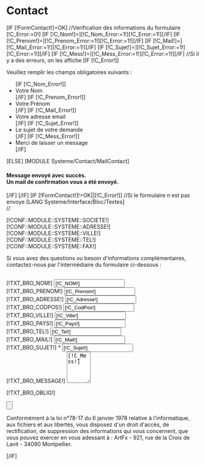 <div id="Contact">
	<h1>Contact</h1>
	[IF [!FormContact!]=OK]
		//Verification des informations du formulaire
		[!C_Error:=0!]
		[IF [!C_Nom!]=][!C_Nom_Error:=1!][!C_Error:=1!][/IF]
		[IF [!C_Prenom!]=][!C_Prenom_Error:=1!][!C_Error:=1!][/IF]
		[IF [!C_Mail!]=][!C_Mail_Error:=1!][!C_Error:=1!][/IF]
		[IF [!C_Sujet!]=][!C_Sujet_Error:=1!][!C_Error:=1!][/IF]
		[IF [!C_Mess!]=][!C_Mess_Error:=1!][!C_Error:=1!][/IF]	
		//Si il y a des erreurs, on les affiche
		[IF [!C_Error!]]
			<div class="BlocError">
				<p>Veuillez remplir les champs obligatoires suivants :</p>
				<ul>
					[IF [!C_Nom_Error!]]<li>Votre Nom</li>[/IF]
					[IF [!C_Prenom_Error!]]<li>Votre Pr&eacute;nom </li>[/IF]
					[IF [!C_Mail_Error!]]<li>Votre adresse email</li>[/IF]
					[IF [!C_Sujet_Error!]]<li>Le sujet de votre demande</li>[/IF]
					[IF [!C_Mess_Error!]]<li>Merci de laisser un message</li>[/IF]
				</ul>
			</div>
		[ELSE]
			[MODULE Systeme/Contact/MailContact]	
			<h4 style="margin-left:0;">Message envoy&eacute; avec succ&egrave;s.<br />Un mail de confirmation vous a &eacute;t&eacute; envoy&eacute;.</h4>
		[/IF]
	[/IF]
	[IF [!FormContact!]!=OK||[!C_Error!]]
		//Si le formulaire n est pas envoye
		[LANG Systeme/Interface/Bloc/Textes]
		<form enctype="application/x-www-form-urlencoded"  method="post" action="" >
			//<p class="Date"><span class="Bold">[!CONF::MODULE::SYSTEME::SOCIETE!]</span><br />[!CONF::MODULE::SYSTEME::ADRESSE!]<br />[!CONF::MODULE::SYSTEME::VILLE!]<br />[!CONF::MODULE::SYSTEME::TEL!]<br />[!CONF::MODULE::SYSTEME::FAX!]</p>
			<p class="Bold" style="margin-bottom:30px;">Si vous avez des questions ou besoin d'informations compl&eacute;mentaires, contactez-nous par l'intermédiaire du formulaire ci-dessous :</p>
			<div class="LigneForm">
				<label>[!TXT_BRO_NOM!]</label>
				<input type="text" name="C_Nom"  value="[!C_Nom!]" style="text-transform:uppercase;" class="[IF [!C_Nom!]]Error[/IF]"/>
			</div>
			<div class="LigneForm">
				<label>[!TXT_BRO_PRENOM!]</label>
				<input type="text" name="C_Prenom" value="[!C_Prenom!]" class="[IF [!C_Prenom!]]Error[/IF]" />
			</div>
			<div class="LigneForm">
				<label>[!TXT_BRO_ADRESSE!]</label>
				<input type="text" name="C_Adresse" value="[!C_Adresse!]" class="[IF [!C_Adresse!]]Error[/IF]" />
			</div>
			<div class="LigneForm">
				<label>[!TXT_BRO_CODPOS!]</label>
				<input type="text" name="C_CodPos" value="[!C_CodPos!]" class="[IF [!C_CodPos!]]Error[/IF]" />
			</div>
			<div class="LigneForm">
				<label>[!TXT_BRO_VILLE!]</label>
				<input type="text" name="C_Ville" value="[!C_Ville!]" class="[IF [!C_Ville!]]Error[/IF]" />
			</div>
			<div class="LigneForm">
				<label>[!TXT_BRO_PAYS!]</label>
				<input type="text" name="C_Pays" value="[!C_Pays!]" class="[IF [!C_Pays!]]Error[/IF]" />
			</div>
			<div class="LigneForm">
				<label>[!TXT_BRO_TEL!]</label>
				<input type="text" name="C_Tel" value="[!C_Tel!]" class="[IF [!C_Tel!]]Error[/IF]"/>
			</div>		
			<div class="LigneForm">
				<label>[!TXT_BRO_MAIL!]</label>
				<input type="text" name="C_Mail" value="[!C_Mail!]" class="[IF [!C_Mail!]]Error[/IF]"/>
			</div>
			<div class="LigneForm">
				<label>[!TXT_BRO_SUJET!] *</label>
				<input type="text" name="C_Sujet" value="[!C_Sujet!]" class="[IF [!C_Sujet!]]Error[/IF]" id="Sujet"/>
			</div>
			<div class="LigneForm">
				<label>[!TXT_BRO_MESSAGE!]</label>
				<textarea rows="5" cols="5" name="C_Mess" class="[IF [!C_Mess!]]Error[/IF]">[!C_Mess!]</textarea>
			</div>
			<p class="Obligatoire">[!TXT_BRO_OBLIG!]</p>			
			<div>
				<input type="hidden" name="FormContact" id="C_Formulaire" value="OK" />
				<input type="submit" value="" class="BtnComment" name="youyou"/>
			</div>
		</form>
		<p class="Italic">Conform&eacute;ment &agrave; la loi n&deg;78-17 du 6 janvier 1978 relative &agrave; l'informatique, aux fichiers et aux libert&eacute;s, vous disposez d'un droit d'acc&egrave;s, de rectification, de suppression des informations qui vous concernent, que vous pouvez exercer en vous adessant &agrave; : ArtFx - 921, rue de la Croix de Lavit - 34090 Montpellier.</p>
	[/IF]
</div>